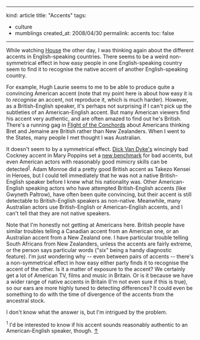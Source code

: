 -----
kind: article
title: "Accents"
tags:
- culture
- mumblings
created_at: 2008/04/30
permalink: accents
toc: false
-----

<p>While watching <a href="http://www.imdb.com/title/tt0412142/">House</a> the other day, I was thinking again about the different accents in English-speaking countries. There seems to be a weird non-symmetrical effect in how easy people in one English-speaking country seem to find it to recognise the native accent of another English-speaking country.</p>

<p>For example, Hugh Laurie seems to me to be able to produce quite a convincing American accent (note that my point here is about how easy it is to <em>recognise</em> an accent, not reproduce it, which is much harder). However, as a British-English speaker, it's perhaps not surprising if I can't pick up the subtleties of an American-English accent. But many American viewers find his accent very authentic, and are often amazed to find out he's British. There's a running gag in <a href="http://www.hbo.com/conchords/">Flight of the Conchords</a> about Americans thinking Bret and Jemaine are British rather than New Zealanders. When I went to the States, many people I met thought I was Australian.</p>

<p>It doesn't seem to by a symmetrical effect. <a href="http://en.wikipedia.org/wiki/Dick_Van_Dyke">Dick Van Dyke's</a> wincingly bad Cockney accent in Mary Poppins set a <a href="http://www.urbandictionary.com/define.php?term=dick+van+dyke+accent">new benchmark</a> for bad accents, but even American actors with reasonably good mimicry skills can be detected<sup id="r1-300408"><a href="#f1-300408">1</a></sup>. Adam Monroe did a pretty good British accent as Takezo Kensei in Heroes, but I could tell immediately that he was not a native British-English speaker before I knew what his nationality was. Other American-English speaking actors who have attempted British-English accents (like Gwyneth Paltrow), have often been quite convincing, but their accent is still detectable to British-English speakers as non-native. Meanwhile, many Australian actors use British-English or American-English accents, and I can't tell that they are not native speakers.</p>

<p>Note that I'm honestly not getting at Americans here. British people have similar troubles telling a Canadian accent from an American one, or an Australian accent from a New Zealand one. I have particular trouble telling South Africans from New Zealanders, unless the accents are fairly extreme, or the person says particular words ("six" being a handy diagnostic feature). I'm just wondering why -- even between pairs of accents -- there's a non-symmetrical effect in how easy either party finds it to recognise the accent of the other. Is it a matter of exposure to the accent? We certainly get a lot of American TV, films and music in Britain. Or is it because we have a wider range of native accents in Britain (I'm not even sure if this is true), so our ears are more highly tuned to detecting differences? It could even be something to do with the time of divergence of the accents from the ancestral stock.</p>

<p>I don't know what the answer is, but I'm intrigued by the problem.</p>

<p><sup id="f1-300408">1</sup> I'd be interested to know if his accent sounds reasonably authentic to an American-English speaker, though. <a href="#r1-300408">&uarr;</a></p>



